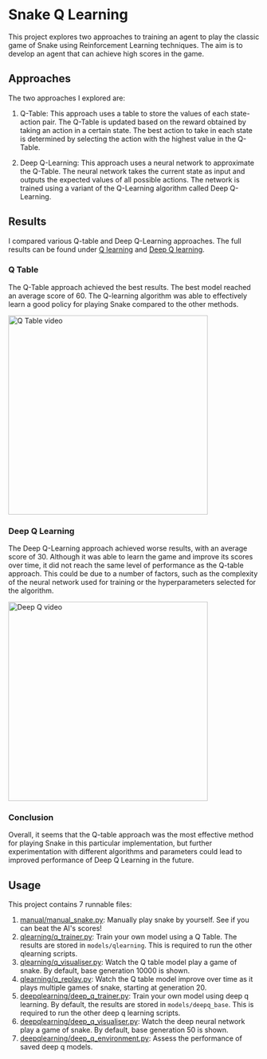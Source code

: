 ﻿# Snake Q Learning
This project explores two approaches to training an agent to play the classic game of Snake using Reinforcement Learning techniques. The aim is to develop an agent that can achieve high scores in the game.


## Approaches
The two approaches I explored are:

1. Q-Table: This approach uses a table to store the values of each state-action pair. The Q-Table is updated based on the reward obtained by taking an action in a certain state. The best action to take in each state is determined by selecting the action with the highest value in the Q-Table.


2. Deep Q-Learning: This approach uses a neural network to approximate the Q-Table. The neural network takes the current state as input and outputs the expected values of all possible actions. The network is trained using a variant of the Q-Learning algorithm called Deep Q-Learning.


## Results

I compared various Q-table and Deep Q-Learning approaches. The full results can be found under [Q learning](https://github.com/milankoster/Snake-Q-Learning/tree/master/qlearning) and [Deep Q learning](https://github.com/milankoster/Snake-Q-Learning/tree/master/deepqlearning).

### Q Table

The Q-Table approach achieved the best results. The best model reached an average score of 60. The Q-learning algorithm was able to effectively learn a good policy for playing Snake compared to the other methods.

<img src="https://i.imgur.com/irz0OrQ.gif" width="400" alt="Q Table video">


### Deep Q Learning

The Deep Q-Learning approach achieved worse results, with an average score of 30. Although it was able to learn the game and improve its scores over time, it did not reach the same level of performance as the Q-table approach. This could be due to a number of factors, such as the complexity of the neural network used for training or the hyperparameters selected for the algorithm.

<img src="https://i.imgur.com/q213tjj.gif" width="400" alt="Deep Q video">

### Conclusion 

Overall, it seems that the Q-table approach was the most effective method for playing Snake in this particular implementation, but further experimentation with different algorithms and parameters could lead to improved performance of Deep Q Learning in the future.


## Usage

This project contains 7 runnable files:

1. [manual/manual_snake.py](https://github.com/milankoster/Snake-Q-Learning/blob/master/manual/manual_snake.py): Manually play snake by yourself. See if you can beat the AI's scores!
2. [qlearning/q_trainer.py](https://github.com/milankoster/Snake-Q-Learning/blob/master/qlearning/q_trainer.py): Train your own model using a Q Table. The results are stored in `models/qlearning`. This is required to run the other qlearning scripts. 
3. [qlearning/q_visualiser.py](https://github.com/milankoster/Snake-Q-Learning/blob/master/qlearning/q_visualiser.py): Watch the Q table model play a game of snake. By default, base generation 10000 is shown. 
4. [qlearning/q_replay.py](https://github.com/milankoster/Snake-Q-Learning/blob/master/qlearning/q_replay.py): Watch the Q table model improve over time as it plays multiple games of snake, starting at generation 20.  
5. [deepqlearning/deep_q_trainer.py](https://github.com/milankoster/Snake-Q-Learning/blob/master/deepqlearning/deep_q_trainer.py): Train your own model using deep q learning. By default, the results are stored in `models/deepq_base`. This is required to run the other deep q learning scripts. 
6. [deepqlearning/deep_q_visualiser.py](https://github.com/milankoster/Snake-Q-Learning/blob/master/deepqlearning/deep_q_visualiser.py): Watch the deep neural network play a game of snake. By default, base generation 50 is shown.
7. [deepqlearning/deep_q_environment.py](https://github.com/milankoster/Snake-Q-Learning/blob/master/deepqlearning/deep_q_environment.py): Assess the performance of saved deep q models.

